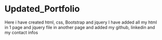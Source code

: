 # Updated_Portfolio
Here i have created html, css, Bootstrap and jquery
I have added all my  html in 1 page and jquery file in another page
and added my github, linkedin and my contact infos